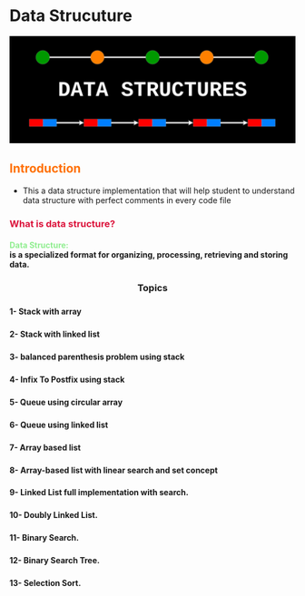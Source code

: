 <h1>Data Strucuture</h1>

<img src="Images/Banner.png" />

<h2 style="color:#FF7000;">Introduction</h2>

- This a data structure implementation that will help student to understand data structure with perfect comments in every code file

<h3 style="color:crimson;">What is data structure?</h3>

<h4><div style="color:lightgreen;">Data Structure:</div> is a specialized format for organizing, processing, retrieving and storing data. </h4>

<h3 align="center">Topics</h3>

###

<h4 align="left">1- Stack with array</h4>

###

<h4 align="left">2- Stack with linked list</h4>

###

<h4 align="left">3- balanced parenthesis problem using stack</h4>

###

<h4 align="left">4- Infix To Postfix using stack</h4>

###

<h4 align="left">5- Queue using circular array</h4>

###

<h4 align="left">6- Queue using linked list</h4>

###

<h4 align="left">7- Array based list</h4>

###

<h4 align="left">8- Array-based list with linear search and set concept</h4>

###

<h4 align="left">9- Linked List full implementation with search.</h4>

###

<h4 align="left">10- Doubly Linked List.</h4>

###

<h4 align="left">11- Binary Search.</h4>

###

<h4 align="left">12- Binary Search Tree.</h4>

###

<h4 align="left">13- Selection Sort.</h4>

###
